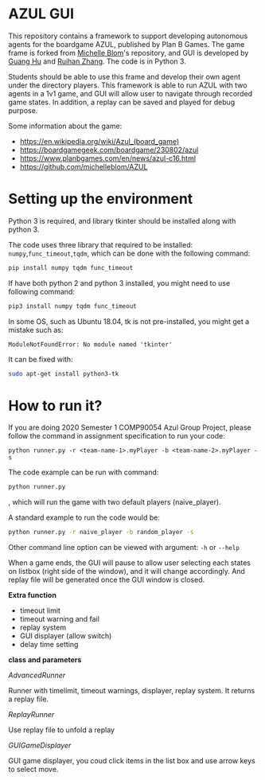 <!-- # AZUL
This repository contains a framework to support policy learning for the boardgame AZUL, published by Plan B Games. The purpose of this framework is to allow students to implement algorithms for learning AI players for the game and evaluate the performance of these players against human/other AI players. 

Students making use of the framework will need to create a Player subclass for their AI player that selects moves on the basis of a learned policy, and write code to learn their policy on the basis of repeated simulations of the game.

Some information about the game:
- https://en.wikipedia.org/wiki/Azul_(board_game)
- https://www.ultraboardgames.com/azul/game-rules.php
- https://boardgamegeek.com/boardgame/230802/azul
- https://www.planbgames.com/en/news/azul-c16.html -->

# AZUL GUI

This repository contains a framework to support developing autonomous agents for the boardgame AZUL, published by Plan B Games. The game frame is forked from [Michelle Blom](https://github.com/michelleblom)'s repository, and GUI is developed by [Guang Hu](https://github.com/guanghuhappysf128) and  [Ruihan Zhang](https://github.com/zhangrh93). The code is in Python 3.

Students should be able to use this frame and develop their own agent under the directory players. This framework is able to run AZUL with two agents in a 1v1 game, and GUI will allow user to navigate through recorded game states. In addition, a replay can be saved and played for debug purpose.

Some information about the game:
- https://en.wikipedia.org/wiki/Azul_(board_game)
- https://boardgamegeek.com/boardgame/230802/azul
- https://www.planbgames.com/en/news/azul-c16.html
- https://github.com/michelleblom/AZUL

# Setting up the environment

Python 3 is required, and library tkinter should be installed along with python 3.

The code uses three library that required to be installed: ```numpy```,```func_timeout```,```tqdm```, which can be done with the following command:
```bash
pip install numpy tqdm func_timeout
```
If have both python 2 and python 3 installed, you might need to use following command:
```bash
pip3 install numpy tqdm func_timeout
```

In some OS, such as Ubuntu 18.04, tk is not pre-installed, you might get a mistake such as:
```
ModuleNotFoundError: No module named 'tkinter'
```
It can be fixed with:
```bash
sudo apt-get install python3-tk
```

# How to run it?

If you are doing 2020 Semester 1 COMP90054 Azul Group Project, please follow the command in assignment specification to run your code:

```
python runner.py -r <team-name-1>.myPlayer -b <team-name-2>.myPlayer -s
```

The code example can be run with command:
```bash
python runner.py
```
, which will run the game with two default players (naive_player). 

A standard example to run the code would be:
```bash
python runner.py -r naive_player -b random_player -s 
```

Other command line option can be viewed with argument: ```-h``` or ```--help```

When a game ends, the GUI will pause to allow user selecting each states on listbox (right side of the window), and it will change accordingly. And replay file will be generated once the GUI window is closed.

**Extra function**
- timeout limit
- timeout warning and fail
- replay system
- GUI displayer (allow switch)
- delay time setting

**class and parameters**

*AdvancedRunner*

Runner with timelimit, timeout warnings, displayer, replay system. It returns a replay file.

*ReplayRunner*

Use replay file to unfold a replay

*GUIGameDisplayer*

GUI game displayer, you coud click items in the list box and use arrow keys to select move.
